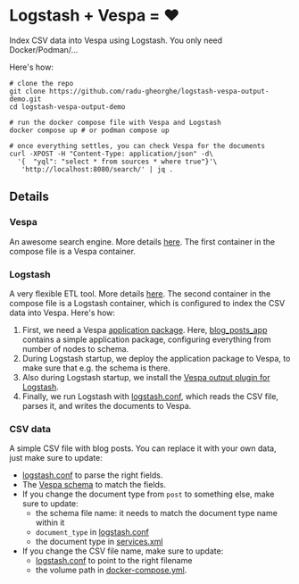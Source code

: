# Logstash + Vespa = ❤️

Index CSV data into Vespa using Logstash. You only need Docker/Podman/...

Here's how:
```
# clone the repo
git clone https://github.com/radu-gheorghe/logstash-vespa-output-demo.git
cd logstash-vespa-output-demo

# run the docker compose file with Vespa and Logstash
docker compose up # or podman compose up

# once everything settles, you can check Vespa for the documents
curl -XPOST -H "Content-Type: application/json" -d\
  '{  "yql": "select * from sources * where true"}'\
   'http://localhost:8080/search/' | jq .
```

## Details

### Vespa

An awesome search engine. More details [here](https://docs.vespa.ai/en/overview.html). The first container in the compose file is a Vespa container.

### Logstash

A very flexible ETL tool. More details [here](https://www.elastic.co/logstash). The second container in the compose file is a Logstash container, which is configured to index the CSV data into Vespa. Here's how:
1. First, we need a Vespa [application package](https://docs.vespa.ai/en/application-packages.html). Here, [blog_posts_app](blog_posts_app) contains a simple application package, configuring everything from number of nodes to schema.
2. During Logstash startup, we deploy the application package to Vespa, to make sure that e.g. the schema is there.
3. Also during Logstash startup, we install the [Vespa output plugin for Logstash](https://github.com/vespa-engine/vespa/tree/master/integration/logstash-plugins/logstash-output-vespa).
4. Finally, we run Logstash with [logstash.conf](logstash.conf), which reads the CSV file, parses it, and writes the documents to Vespa.

### CSV data

A simple CSV file with blog posts. You can replace it with your own data, just make sure to update:
- [logstash.conf](logstash.conf) to parse the right fields.
- The [Vespa schema](blog_posts_app/schemas/post.sd) to match the fields.
- If you change the document type from `post` to something else, make sure to update:
  - the schema file name: it needs to match the document type name within it
  - `document_type` in [logstash.conf](logstash.conf#L39)
  - the document type in [services.xml](blog_posts_app/services.xml#L77)
- If you change the CSV file name, make sure to update:
  - [logstash.conf](logstash.conf) to point to the right filename
  - the volume path in [docker-compose.yml](docker-compose.yml#L24).

